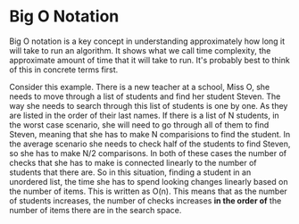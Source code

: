 # Big O Notation

Big O notation is a key concept in understanding approximately how long it will take to run an algorithm. It shows what we call time complexity, the approximate amount of time that it will take to run. It's probably best to think of this in concrete terms first.

Consider this example. There is a new teacher at a school, Miss O, she needs to move through a list of students and find her student Steven. The way she needs to search through this list of students is one by one. As they are listed in the order of their last names. If there is a list of N students, in the worst case scenario, she will need to go through all of them to find Steven, meaning that she has to make N comparisions to find the student. In the average scenario she needs to check half of the students to find Steven, so she has to make N/2 comparisons. In both of these cases the number of checks that she has to make is connected linearly to the number of students that there are. So in this situation, finding a student in an unordered list, the time she has to spend looking changes linearly based on the number of items. This is written as O(n). This means that as the number of students increases, the number of checks increases __in the order of__ the number of items there are in the search space.
